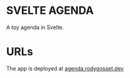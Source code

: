 # SVELTE AGENDA

A toy agenda in Svelte.

# URLs

The app is deployed at [agenda.rodygosset.dev](agenda.rodygosset.dev)
